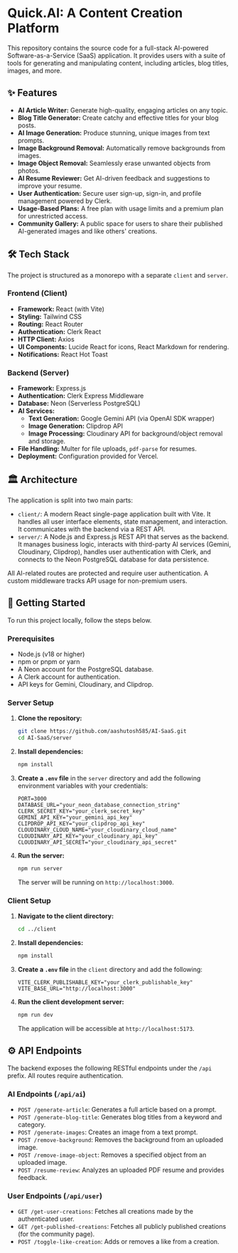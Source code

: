 # Quick.AI: A Content Creation Platform

This repository contains the source code for a full-stack AI-powered Software-as-a-Service (SaaS) application. It provides users with a suite of tools for generating and manipulating content, including articles, blog titles, images, and more.

## ✨ Features

- **AI Article Writer:** Generate high-quality, engaging articles on any topic.
- **Blog Title Generator:** Create catchy and effective titles for your blog posts.
- **AI Image Generation:** Produce stunning, unique images from text prompts.
- **Image Background Removal:** Automatically remove backgrounds from images.
- **Image Object Removal:** Seamlessly erase unwanted objects from photos.
- **AI Resume Reviewer:** Get AI-driven feedback and suggestions to improve your resume.
- **User Authentication:** Secure user sign-up, sign-in, and profile management powered by Clerk.
- **Usage-Based Plans:** A free plan with usage limits and a premium plan for unrestricted access.
- **Community Gallery:** A public space for users to share their published AI-generated images and like others' creations.

## 🛠️ Tech Stack

The project is structured as a monorepo with a separate `client` and `server`.

### Frontend (Client)

- **Framework:** React (with Vite)
- **Styling:** Tailwind CSS
- **Routing:** React Router
- **Authentication:** Clerk React
- **HTTP Client:** Axios
- **UI Components:** Lucide React for icons, React Markdown for rendering.
- **Notifications:** React Hot Toast

### Backend (Server)

- **Framework:** Express.js
- **Authentication:** Clerk Express Middleware
- **Database:** Neon (Serverless PostgreSQL)
- **AI Services:**
  - **Text Generation:** Google Gemini API (via OpenAI SDK wrapper)
  - **Image Generation:** Clipdrop API
  - **Image Processing:** Cloudinary API for background/object removal and storage.
- **File Handling:** Multer for file uploads, `pdf-parse` for resumes.
- **Deployment:** Configuration provided for Vercel.

## 🏛️ Architecture

The application is split into two main parts:

-   `client/`: A modern React single-page application built with Vite. It handles all user interface elements, state management, and interaction. It communicates with the backend via a REST API.
-   `server/`: A Node.js and Express.js REST API that serves as the backend. It manages business logic, interacts with third-party AI services (Gemini, Cloudinary, Clipdrop), handles user authentication with Clerk, and connects to the Neon PostgreSQL database for data persistence.

All AI-related routes are protected and require user authentication. A custom middleware tracks API usage for non-premium users.

## 🚀 Getting Started

To run this project locally, follow the steps below.

### Prerequisites

-   Node.js (v18 or higher)
-   npm or pnpm or yarn
-   A Neon account for the PostgreSQL database.
-   A Clerk account for authentication.
-   API keys for Gemini, Cloudinary, and Clipdrop.

### Server Setup

1.  **Clone the repository:**
    ```bash
    git clone https://github.com/aashutosh585/AI-SaaS.git
    cd AI-SaaS/server
    ```

2.  **Install dependencies:**
    ```bash
    npm install
    ```

3.  **Create a `.env` file** in the `server` directory and add the following environment variables with your credentials:
    ```env
    PORT=3000
    DATABASE_URL="your_neon_database_connection_string"
    CLERK_SECRET_KEY="your_clerk_secret_key"
    GEMINI_API_KEY="your_gemini_api_key"
    CLIPDROP_API_KEY="your_clipdrop_api_key"
    CLOUDINARY_CLOUD_NAME="your_cloudinary_cloud_name"
    CLOUDINARY_API_KEY="your_cloudinary_api_key"
    CLOUDINARY_API_SECRET="your_cloudinary_api_secret"
    ```

4.  **Run the server:**
    ```bash
    npm run server
    ```
    The server will be running on `http://localhost:3000`.

### Client Setup

1.  **Navigate to the client directory:**
    ```bash
    cd ../client
    ```

2.  **Install dependencies:**
    ```bash
    npm install
    ```

3.  **Create a `.env` file** in the `client` directory and add the following:
    ```env
    VITE_CLERK_PUBLISHABLE_KEY="your_clerk_publishable_key"
    VITE_BASE_URL="http://localhost:3000"
    ```

4.  **Run the client development server:**
    ```bash
    npm run dev
    ```
    The application will be accessible at `http://localhost:5173`.

## ⚙️ API Endpoints

The backend exposes the following RESTful endpoints under the `/api` prefix. All routes require authentication.

### AI Endpoints (`/api/ai`)

-   `POST /generate-article`: Generates a full article based on a prompt.
-   `POST /generate-blog-title`: Generates blog titles from a keyword and category.
-   `POST /generate-images`: Creates an image from a text prompt.
-   `POST /remove-background`: Removes the background from an uploaded image.
-   `POST /remove-image-object`: Removes a specified object from an uploaded image.
-   `POST /resume-review`: Analyzes an uploaded PDF resume and provides feedback.

### User Endpoints (`/api/user`)

-   `GET /get-user-creations`: Fetches all creations made by the authenticated user.
-   `GET /get-published-creations`: Fetches all publicly published creations (for the community page).
-   `POST /toggle-like-creation`: Adds or removes a like from a creation.
